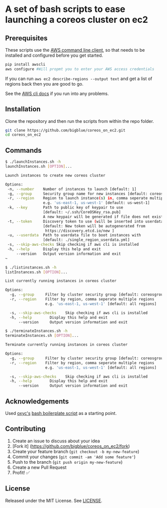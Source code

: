 # A set of bash scripts to ease launching a coreos cluster on ec2

## Prerequisites

These scripts use the [AWS command line client](https://github.com/aws/aws-cli), 
so that needs to be installed and configured before you get started.

```bash
pip install awscli
aws configure #Will propmt you to enter your AWS access credentials
```

If you can run `aws ec2 describe-regions --output text` and get a list of 
regions back then you are good to go.

See the [AWS cli docs](https://github.com/aws/aws-cli) if you run into any 
problems.

## Installation

Clone the repository and then run the scripts from within the repo folder.

```bash
git clone https://github.com/bigblue/coreos_on_ec2.git
cd coreos_on_ec2
```

## Commands

```bash
$ ./launchInstances.sh -h
launchInstances.sh [OPTION]...

Launch instances to create new coreos cluster

Options:
 -n, --number    Number of instances to launch [default: 1]
 -g, --group     Security group name for new instances [default: coreosgroup]
 -r, --region    Region to launch instance(s) in, comma seperate multiple regions
                 e.g. 'us-east-1, us-west-1' [default: us-west-1]
 -k, --key       Path to public key of keypair to use
                 [default: ~/.ssh/CoreOSKey_rsa.pub]
                 A new keypair will be generated if file does not exist
 -t, --token     Discovery token to use (will be inserted into userdata)
                 [default: New token will be autogenerated from
                  https://discovery.etcd.io/new ]
 -u, --userdata  Path to userdata file to boot instances with
                 [default: ./single_region_userdata.yml]
 -s, --skip-aws-checks Skip checking if aws cli is installed
 -h, --help      Display this help and exit
     --version   Output version information and exit
~
```

```bash
$ ./listinstances.sh -h
listInstances.sh [OPTION]...

List currently running instances in coreos cluster

Options:
  -g, --group     Filter by cluster security group [default: coreosgroup]
  -r, --region    Filter by region, comma seperate multiple regions
                  e.g. 'us-east-1, us-west-1' [default: all regions]

  -s, --skip-aws-checks    Skip checking if aws cli is installed
  -h, --help        Display this help and exit
      --version     Output version information and exit
```

```bash
$ ./terminateInstances.sh -h
terminateInstances.sh [OPTION]...

Terminate currently running instances in coreos cluster

Options:
  -g, --group     Filter by cluster security group [default: coreosgroup]
  -r, --region    Filter by region, comma seperate multiple regions
                  e.g. 'us-east-1, us-west-1' [default: all regions]

  -s, --skip-aws-checks    Skip checking if aws cli is installed
  -h, --help        Display this help and exit
      --version     Output version information and exit
```

## Acknowledgements

Used [oxyc's](https://github.com/oxyc) 
[bash boilerplate script](https://github.com/oxyc/bash-boilerplate)
as a starting point.

## Contributing

1. Create an issue to discuss about your idea
2. [Fork it] (https://github.com/bigblue/coreos_on_ec2/fork)
3. Create your feature branch (`git checkout -b my-new-feature`)
4. Commit your changes (`git commit -am 'Add some feature'`)
5. Push to the branch (`git push origin my-new-feature`)
6. Create a new Pull Request
7. Profit! :white_check_mark:

## License

Released under the MIT License. See 
[LICENSE](http://github.com/bigblue/coreos_on_ec2/blob/master/LICENSE).
